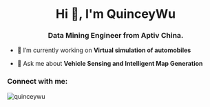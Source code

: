 <h1 align="center">Hi 👋, I'm QuinceyWu</h1>
<h3 align="center">Data Mining Engineer from Aptiv China.</h3>

- 🔭 I’m currently working on **Virtual simulation of automobiles**

- 💬 Ask me about **Vehicle Sensing and Intelligent Map Generation**

<h3 align="left">Connect with me:</h3>
<p align="left">
</p>

<p><img align="center" src="https://github-readme-streak-stats.herokuapp.com/?user=quinceywu&" alt="quinceywu" /></p>
